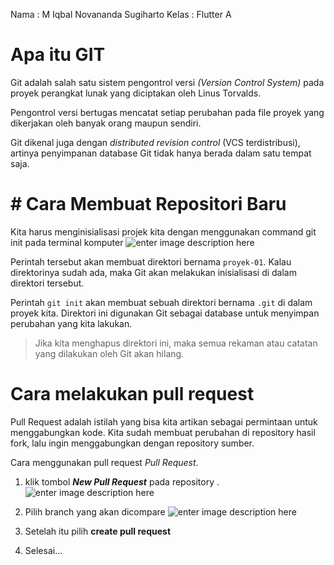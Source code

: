 Nama : M Iqbal Novananda Sugiharto
Kelas : Flutter A

# Apa itu GIT

Git adalah salah satu sistem pengontrol versi _(Version Control System)_ pada proyek perangkat lunak yang diciptakan oleh Linus Torvalds.

Pengontrol versi bertugas mencatat setiap perubahan pada file proyek yang dikerjakan oleh banyak orang maupun sendiri.

Git dikenal juga dengan _distributed revision control_ (VCS terdistribusi), artinya penyimpanan database Git tidak hanya berada dalam satu tempat saja.

# # Cara Membuat Repositori Baru

Kita harus menginisialisasi projek kita dengan menggunakan command git init pada terminal komputer
![enter image description here](https://cdn.discordapp.com/attachments/831559267479060560/1011935188017741864/unknown.png)

Perintah tersebut akan membuat direktori bernama `proyek-01`. Kalau direktorinya sudah ada, maka Git akan melakukan inisialisasi di dalam direktori tersebut.

Perintah `git init` akan membuat sebuah direktori bernama `.git` di dalam proyek kita. Direktori ini digunakan Git sebagai database untuk menyimpan perubahan yang kita lakukan.

> Jika kita menghapus direktori ini, maka semua rekaman atau catatan yang dilakukan oleh Git akan hilang.

# Cara melakukan pull request

Pull Request adalah istilah yang bisa kita artikan sebagai permintaan untuk menggabungkan kode. Kita sudah membuat perubahan di repository hasil fork, lalu ingin menggabungkan dengan repository sumber.

Cara menggunakan pull request _Pull Request_.

1. klik tombol _**New Pull Request**_ pada repository .
   ![enter image description here](https://cdn.discordapp.com/attachments/831559267479060560/1011937405965717515/unknown.png)

2. Pilih branch yang akan dicompare
   ![enter image description here](https://cdn.discordapp.com/attachments/831559267479060560/1011937728746762370/unknown.png)

3. Setelah itu pilih **create pull request**
4. Selesai...
